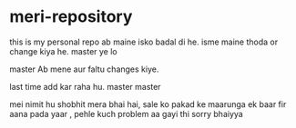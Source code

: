 # meri-repository
this is my personal repo
ab maine isko badal di he.
isme maine thoda or change kiya he.
master
ye lo

 master
Ab mene aur faltu changes kiye.

last time add kar raha hu.
master
master

mei nimit hu shobhit mera bhai hai, sale ko pakad ke maarunga
ek baar fir aana pada yaar , pehle kuch problem aa gayi thi sorry bhaiyya
